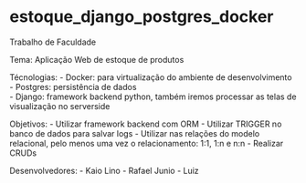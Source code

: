 # estoque_django_postgres_docker

Trabalho de Faculdade

Tema: Aplicação Web de estoque de produtos

Técnologias:
                - Docker: para virtualização do ambiente de desenvolvimento
                - Postgres: persistência de dados              
                - Django: framework backend python, também iremos processar as telas de visualização no serverside

Objetivos: 
            - Utilizar framework backend com ORM
            - Utilizar TRIGGER no banco de dados para salvar logs
            - Utilizar nas relações do modelo relacional, pelo menos uma vez o relacionamento: 1:1, 1:n e n:n
            - Realizar CRUDs


Desenvolvedores: 
                - Kaio Lino
                - Rafael Junio
                - Luiz 



